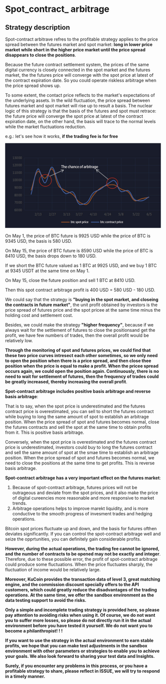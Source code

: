 # Spot_contract_ arbitrage

## Strategy description

Spot-contract arbitrave refres to the profitable strategy applies to the price spread between the futures market and spot market: **long in lower price market while short in the higher price market until the price spread disappears to close the positions**.  

Because the future contract settlement system, the prices of the same digital currency is closely connected in the spot market and the futures market, the the futures price will converge with the spot price at latest of the contract expiration date. So you could operate riskless arbitrage when the price spread shows up.  

To some extent, the contact price reflects to the market's expectations of the underlying assets. In the wild fluctuation, the price spread between futures market and spot market will rise up to result a basis. The nuclear logic of this strategy is that the basis of the futures and spot must retrace: the future price  will converge the spot price at latest of the contract expiration date, on the other hand, the basis will trace to the normal levels while the market fluctuations reduction.  

e.g.: let's see how it works, **if the trading fee is for free**

![KLINE](KLINE.jpg)

On May 1, the price of BTC future is 9925 USD while the price of BTC is 9345 USD, the basis is 580 USD.

On May 15, the price of BTC future is 8590 USD while the price of BTC is 8410 USD, the basis drops down to 180 USD.  

If we short the BTC future valued as 1 BTC at 9925 USD, and we buy 1 BTC at 9345 USDT at the same time on May 1.  

On May 15, close the future position and sell 1 BTC at 8410 USD.  

Then this spot contract arbitrage profit is 400 USD = 580 USD - 180 USD.

We could say that the strategy is **"buying in the spot market, and closeing the contracts in future market"**, the unit profit obtained by investors is the price spread of futures price and the spot pricee at the same time minus the holding cost and settlement cost.  

Besides, we could make the strategy **"higher frequency"**, because if we always wait for the settlement of futures to close the positionsand get the profit, we have few numbers of trades, then the overall profit would be relatively low.  

**Through the monitoring of spot and futures prices, we could find that these two price curves intresect each other sometimes, so we only need to open the position when there is a price spread, and then close thee position when the price is equal to make a profit. When the pricee spread occurs again, we could open the position again. Continuously, there is no need to wait for settlement of futures, then the frequency of trades could be greatly increased, thereby increasing the overall profit**.  

**Spot-contract arbitrage includes positive basis arbitrage and reverse basis arbitrage**:

That is to say, when the spot price is underestimated and the futures contract price is overestimated, you can sell to short the futures contract while buying to long the same amount of spot to establish an arbitrage position. When the price spread of spot and futures becomes normal, close the futures contracts and sell the spot at the same time to obtain profits from it. This is positive basis arbitrage.

Conversely, when the spot price is overestimated and the futures contract price is underestimated, investors could buy to long the futures contract and sell the same amount of spot at the smae time to establish an arbitrage position. When the price spread of spot and futures becomes normal, we need to close the positions at the same time to get profits. This is reverse basis arbitrage. 

**Spot-contract arbitrage has a very important effect on the futures market**:  

1. Because of spot-contract arbitrage, futures prices will not be outrageous and deviate from the spot prices, and it also make the price of digital cureencies more reasonable and more responsive to market trends.  
2. Arbitrage operations helps to improve marekt liquidity, and is more conductive to the smooth progress of invesment trades and hedging operations.  

Bitcoin spot prices fluctuate up and down, and the basis for futures ofthen deviates significantly. If you can control the spot-contract arbitrage  well and seize the opprtunities, you can definitely gain considerable profits.

**However, during the actual operations, the trading fee cannot be ignored, and the number of contracts to be opened may not be exactly and integer**. Therefore, due to these possible error, the profit of spot-contract arbitrage could produce some fluctuations. When the price fluctuates sharply, the fluctuation of income would be relatively large.  

**Moreover, KuCoin provides the transaction data of level 3, great matching engine, and the commission discount specially offers to the API customers, which could greatly reduce the disadvantages of the trading operations. At the same time, we offer the sandbox environment as the data testing support to avoid the risks.**

**Only a simple and incomplete trading strategy is provided here, so please pay attention to avoiding risks when using it. Of course, we do not want you to suffer more losses, so please do not directly run it in the actual environment before you have tested it yourself. We do not want you to become a philanthropist! ! !**

**If you want to use the strategy in the actual environment to earn stable profits, we hope that you can make test adjustments in the sandbox environment with other parameters or strategies to enable you to achieve your goals. We also look forward to sharing your test data and Insights.**

**Surely, if you encounter any problems in this process, or you have a profitable strategy to share, please reflect in ISSUE, we will try to respond in a timely manner.**

